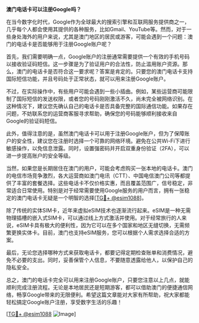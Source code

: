 **澳门电话卡可以注册Google吗？**

在当今数字化时代，Google作为全球最大的搜索引擎和互联网服务提供商之一，几乎每个人都会使用其提供的各种服务，比如Gmail、YouTube等。然而，对于一些身处海外的用户来说，尤其是澳门地区的居民或游客，可能会遇到一个问题：澳门的电话卡是否能够用于注册Google账户呢？

首先，我们需要明确一点，Google账户的注册通常需要提供一个有效的手机号码以接收验证码短信。这一步骤是为了验证用户的合法性，防止滥用账户资源。那么，澳门的电话卡是否符合这一要求呢？答案是肯定的。只要您的澳门电话卡支持国际短信功能，并且号码处于正常状态，就可以用来注册Google账户。

不过，在实际操作中，有些用户可能会遇到一些小插曲。例如，某些运营商可能限制了国际短信的发送权限，或者您的号码刚刚激活不久，尚未完全被网络识别。在这种情况下，建议您先确认自己的电话卡是否具备完整的国际通信功能。如果存在问题，不妨联系您的运营商客服寻求帮助，确保您的号码能够顺利接收来自Google的验证码短信。

此外，值得注意的是，虽然澳门电话卡可以用于注册Google账户，但为了保障账户的安全性，建议您在注册时选择一个可靠的网络环境。避免在公共Wi-Fi下进行敏感操作，以免信息泄露。同时，设置强密码并开启双重身份验证（2FA），可以进一步提高账户的安全等级。

当然，如果您是长期居住在澳门的用户，可能会考虑购买一张本地的电话卡。澳门的电信市场竞争激烈，各大运营商如澳门电讯（CTT）、中国电信澳门公司等都提供了丰富的套餐选择。这些电话卡不仅价格实惠，而且覆盖范围广，信号稳定，非常适合日常使用。特别是对于经常需要使用Google服务的用户而言，拥有一张稳定的澳门电话卡无疑是一个明智的选择[[TG💪+ @esim1088](https://t.me/s/esim1088)]。

除了传统的实体SIM卡，近年来虚拟eSIM技术也逐渐流行起来。eSIM是一种无需物理插槽的嵌入式SIM卡，可以通过线上方式激活并使用。对于经常旅行的人来说，eSIM卡具有极大的便利性，因为它可以在多个国家和地区无缝切换，无需频繁更换实体卡。目前，澳门也支持eSIM服务，您可以根据个人需求选择合适的方案。

最后，无论您选择哪种方式来获取电话卡，都要记得定期检查账单和消费情况，避免不必要的支出。同时，妥善保管个人信息，不要随意透露给他人，以保护自己的隐私安全。

总之，澳门的电话卡完全可以用来注册Google账户，只要您注意以上几点，就能顺利完成注册流程。无论是本地居民还是短期游客，都可以借助澳门的便捷通信网络，畅享Google带来的无限便利。希望这篇文章能对大家有所帮助，祝大家都能轻松搞定Google账户注册，享受数字生活的乐趣！

[[TG💪+ @esim1088](https://t.me/s/esim1088) ![Image](https://i.postimg.cc/4NQfJmqS/Snipaste-2025-05-13-00-14-12.png)]